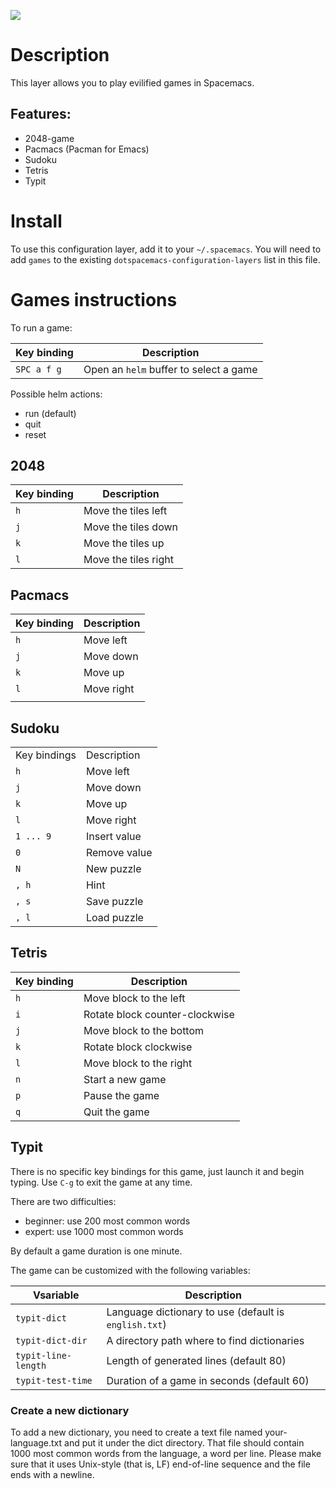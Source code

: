 ![](img/games.png)

Description
===========

This layer allows you to play evilified games in Spacemacs.

Features:
---------

-   2048-game
-   Pacmacs (Pacman for Emacs)
-   Sudoku
-   Tetris
-   Typit

Install
=======

To use this configuration layer, add it to your `~/.spacemacs`. You will
need to add `games` to the existing `dotspacemacs-configuration-layers`
list in this file.

Games instructions
==================

To run a game:

| Key binding | Description                            |
|-------------|----------------------------------------|
| `SPC a f g` | Open an `helm` buffer to select a game |

Possible helm actions:

-   run (default)
-   quit
-   reset

2048
----

| Key binding | Description          |
|-------------|----------------------|
| `h`         | Move the tiles left  |
| `j`         | Move the tiles down  |
| `k`         | Move the tiles up    |
| `l`         | Move the tiles right |

Pacmacs
-------

| Key binding | Description |
|-------------|-------------|
| `h`         | Move left   |
| `j`         | Move down   |
| `k`         | Move up     |
| `l`         | Move right  |
|             |             |

Sudoku
------

|              |              |
|--------------|--------------|
| Key bindings | Description  |
| `h`          | Move left    |
| `j`          | Move down    |
| `k`          | Move up      |
| `l`          | Move right   |
| `1 ... 9`    | Insert value |
| `0`          | Remove value |
| `N`          | New puzzle   |
| `, h`        | Hint         |
| `, s`        | Save puzzle  |
| `, l`        | Load puzzle  |

Tetris
------

| Key binding | Description                    |
|-------------|--------------------------------|
| `h`         | Move block to the left         |
| `i`         | Rotate block counter-clockwise |
| `j`         | Move block to the bottom       |
| `k`         | Rotate block clockwise         |
| `l`         | Move block to the right        |
| `n`         | Start a new game               |
| `p`         | Pause the game                 |
| `q`         | Quit the game                  |

Typit
-----

There is no specific key bindings for this game, just launch it and
begin typing. Use `C-g` to exit the game at any time.

There are two difficulties:

-   beginner: use 200 most common words
-   expert: use 1000 most common words

By default a game duration is one minute.

The game can be customized with the following variables:

| Vsariable           | Description                                           |
|---------------------|-------------------------------------------------------|
| `typit-dict`        | Language dictionary to use (default is `english.txt`) |
| `typit-dict-dir`    | A directory path where to find dictionaries           |
| `typit-line-length` | Length of generated lines (default 80)                |
| `typit-test-time`   | Duration of a game in seconds (default 60)            |

### Create a new dictionary

To add a new dictionary, you need to create a text file named
your-language.txt and put it under the dict directory. That file should
contain 1000 most common words from the language, a word per line.
Please make sure that it uses Unix-style (that is, LF) end-of-line
sequence and the file ends with a newline.
